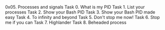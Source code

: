0x05. Processes and signals
Task 0. What is my PID
Task 1. List your processes
Task 2. Show your Bash PID
Task 3. Show your Bash PID made easy
Task 4. To infinity and beyond
Task 5. Don't stop me now!
Task 6. Stop me if you can
Task 7. Highlander
Task 8. Beheaded process
